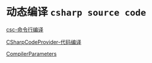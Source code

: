 # 动态编译 `csharp source code`

[csc-命令行编译](https://www.cnblogs.com/jtxs/p/4075877.html)

[CSharpCodeProvider-代码编译](https://learn.microsoft.com/zh-cn/troubleshoot/developer/visualstudio/csharp/language-compilers/compile-code-using-compiler)
    
[CompilerParameters](https://learn.microsoft.com/en-us/dotnet/api/system.codedom.compiler.compilerparameters?view=netframework-4.7.2)
